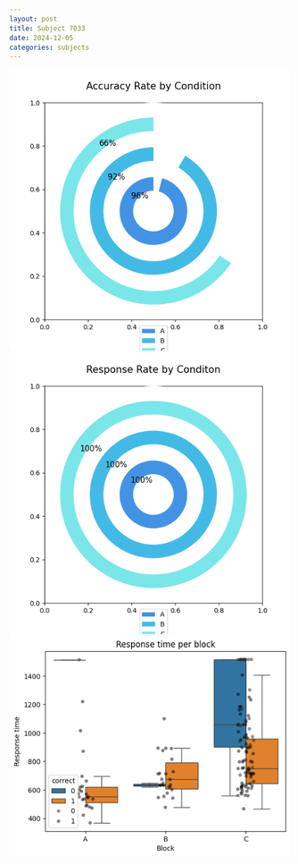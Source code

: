 ```yaml
---
layout: post
title: Subject 7033
date: 2024-12-05
categories: subjects
---
```


![](data/7033/run-20/7033_accuracy_rate.png)
![](data/7033/run-20/7033_response_rate.png)
![](data/7033/run-20/7033_rt.png)
